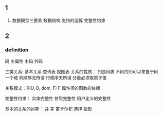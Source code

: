 ## 1
1. 数据模型三要素
数据结构
支持的运算
完整性约束
## 2
### definition
码
主属性
主码
外码 

三类关系: 基本关系 查询表 视图表
关系的性质： 列是同质 不同的列可以来自于同一个域 列顺序无所谓 行顺序无所谓 分量必须取原子值

关系模式：R(U, D, dom, F) F 属性间的函数的依赖

完整性约束： 实体完整性 参照完整性 用户定义的完整性

基本的关系的运算： 并 差 笛卡尔积 选择 投影